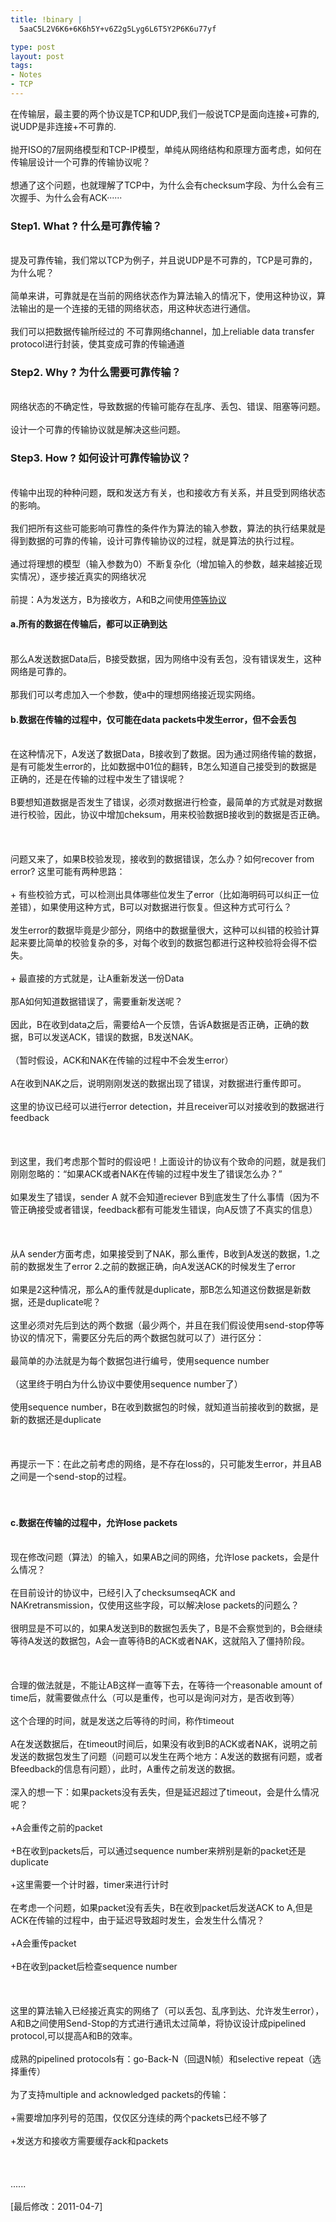 ```yaml
--- 
title: !binary |
  5aaC5L2V6K6+6K6h5Y+v6Z2g5Lyg6L6T5Y2P6K6u77yf

type: post
layout: post
tags: 
- Notes
- TCP
---
```

在传输层，最主要的两个协议是TCP和UDP,我们一般说TCP是面向连接+可靠的,说UDP是非连接+不可靠的.<br/><br/>抛开ISO的7层网络模型和TCP-IP模型，单纯从网络结构和原理方面考虑，如何在传输层设计一个可靠的传输协议呢？<br/><br/>想通了这个问题，也就理解了TCP中，为什么会有checksum字段、为什么会有三次握手、为什么会有ACK······<br/><h3>Step1. What ? 什么是可靠传输？</h3><br/>提及可靠传输，我们常以TCP为例子，并且说UDP是不可靠的，TCP是可靠的，为什么呢？<br/><br/>简单来讲，可靠就是在当前的网络状态作为算法输入的情况下，使用这种协议，算法输出的是一个连接的无错的网络状态，用这种状态进行通信。<br/><br/>我们可以把数据传输所经过的 不可靠网络channel，加上reliable data transfer protocol进行封装，使其变成可靠的传输通道<br/><h3>Step2. Why ? 为什么需要可靠传输？</h3><br/>网络状态的不确定性，导致数据的传输可能存在乱序、丢包、错误、阻塞等问题。<br/><br/>设计一个可靠的传输协议就是解决这些问题。<br/><h3>Step3. How ? 如何设计可靠传输协议？</h3><br/>传输中出现的种种问题，既和发送方有关，也和接收方有关系，并且受到网络状态的影响。<br/><br/>我们把所有这些可能影响可靠性的条件作为算法的输入参数，算法的执行结果就是得到数据的可靠的传输，设计可靠传输协议的过程，就是算法的执行过程。<br/><br/>通过将理想的模型（输入参数为0）不断复杂化（增加输入的参数，越来越接近现实情况），逐步接近真实的网络状况<br/><br/>前提：A为发送方，B为接收方，A和B之间使用<a href="http://nourlcn.ownlinux.net/www.hudong.com/wiki/停止等待协议" target="_blank">停等协议</a><br/><h4>a.所有的数据在传输后，都可以正确到达</h4><br/>那么A发送数据Data后，B接受数据，因为网络中没有丢包，没有错误发生，这种网络是可靠的。<br/><br/>那我们可以考虑加入一个参数，使a中的理想网络接近现实网络。<br/><h4>b.数据在传输的过程中，仅可能在data packets中发生error，但不会丢包</h4><br/>在这种情况下，A发送了数据Data，B接收到了数据。因为通过网络传输的数据，是有可能发生error的，比如数据中01位的翻转，B怎么知道自己接受到的数据是正确的，还是在传输的过程中发生了错误呢？<br/><br/>B要想知道数据是否发生了错误，必须对数据进行检查，最简单的方式就是对数据进行校验，因此，协议中增加cheksum，用来校验数据B接收到的数据是否正确。<br/><br/> <br/><br/>问题又来了，如果B校验发现，接收到的数据错误，怎么办？如何recover from error? 这里可能有两种思路：<br/><br/>+ 有些校验方式，可以检测出具体哪些位发生了error（比如海明码可以纠正一位差错），如果使用这种方式，B可以对数据进行恢复。但这种方式可行么？<br/><br/>发生error的数据毕竟是少部分，网络中的数据量很大，这种可以纠错的校验计算起来要比简单的校验复杂的多，对每个收到的数据包都进行这种校验将会得不偿失。<br/><br/>+ 最直接的方式就是，让A重新发送一份Data<br/><br/>那A如何知道数据错误了，需要重新发送呢？<br/><br/>因此，B在收到data之后，需要给A一个反馈，告诉A数据是否正确，正确的数据，B可以发送ACK，错误的数据，B发送NAK。<br/><br/>（暂时假设，ACK和NAK在传输的过程中不会发生error）<br/><br/>A在收到NAK之后，说明刚刚发送的数据出现了错误，对数据进行重传即可。<br/><br/>这里的协议已经可以进行error detection，并且receiver可以对接收到的数据进行feedback<br/><br/> <br/><br/>到这里，我们考虑那个暂时的假设吧！上面设计的协议有个致命的问题，就是我们刚刚忽略的：“如果ACK或者NAK在传输的过程中发生了错误怎么办？”<br/><br/>如果发生了错误，sender A 就不会知道reciever B到底发生了什么事情（因为不管正确接受或者错误，feedback都有可能发生错误，向A反馈了不真实的信息）<br/><br/> <br/><br/>从A sender方面考虑，如果接受到了NAK，那么重传，B收到A发送的数据，1.之前的数据发生了error 2.之前的数据正确，向A发送ACK的时候发生了error<br/><br/>如果是2这种情况，那么A的重传就是duplicate，那B怎么知道这份数据是新数据，还是duplicate呢？<br/><br/>这里必须对先后到达的两个数据（最少两个，并且在我们假设使用send-stop停等协议的情况下，需要区分先后的两个数据包就可以了）进行区分：<br/><br/>最简单的办法就是为每个数据包进行编号，使用sequence number<br/><br/>（这里终于明白为什么协议中要使用sequence number了）<br/><br/>使用sequence number，B在收到数据包的时候，就知道当前接收到的数据，是新的数据还是duplicate<br/><br/> <br/><br/>再提示一下：在此之前考虑的网络，是不存在loss的，只可能发生error，并且AB之间是一个send-stop的过程。<br/><br/> <br/><h4>c.数据在传输的过程中，允许lose packets</h4><br/>现在修改问题（算法）的输入，如果AB之间的网络，允许lose packets，会是什么情况？<br/><br/>在目前设计的协议中，已经引入了checksumseqACK and NAKretransmission，仅使用这些字段，可以解决lose packets的问题么？<br/><br/>很明显是不可以的，如果A发送到B的数据包丢失了，B是不会察觉到的，B会继续等待A发送的数据包，A会一直等待B的ACK或者NAK，这就陷入了僵持阶段。<br/><br/> <br/><br/>合理的做法就是，不能让AB这样一直等下去，在等待一个reasonable amount of time后，就需要做点什么（可以是重传，也可以是询问对方，是否收到等）<br/><br/>这个合理的时间，就是发送之后等待的时间，称作timeout<br/><br/>A在发送数据后，在timeout时间后，如果没有收到B的ACK或者NAK，说明之前发送的数据包发生了问题（问题可以发生在两个地方：A发送的数据有问题，或者Bfeedback的信息有问题），此时，A重传之前发送的数据。<br/><br/>深入的想一下：如果packets没有丢失，但是延迟超过了timeout，会是什么情况呢？<br/><br/>+A会重传之前的packet<br/><br/>+B在收到packets后，可以通过sequence number来辨别是新的packet还是duplicate<br/><br/>+这里需要一个计时器，timer来进行计时<br/><br/>在考虑一个问题，如果packet没有丢失，B在收到packet后发送ACK to A,但是ACK在传输的过程中，由于延迟导致超时发生，会发生什么情况？<br/><br/>+A会重传packet<br/><br/>+B在收到packet后检查sequence number<br/><br/> <br/><br/>这里的算法输入已经接近真实的网络了（可以丢包、乱序到达、允许发生error），A和B之间使用Send-Stop的方式进行通讯太过简单，将协议设计成pipelined protocol,可以提高A和B的效率。<br/><br/>成熟的pipelined protocols有：go-Back-N（回退N帧）和selective repeat（选择重传）<br/><br/>为了支持multiple and acknowledged packets的传输：<br/><br/>+需要增加序列号的范围，仅仅区分连续的两个packets已经不够了<br/><br/>+发送方和接收方需要缓存ack和packets<br/><br/> <br/><br/>......<br/><br/>[最后修改：2011-04-7]<br/><br/> 

